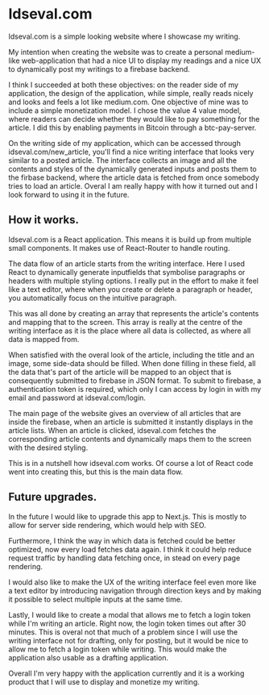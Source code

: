 # Idseval.com

Idseval.com is a simple looking website where I showcase my writing.

My intention when creating the website was to create a personal medium-like web-application that had a nice UI to display my readings and a nice UX to dynamically post my writings to a firebase backend.

I think I succeeded at both these objectives: on the reader side of my application, the design of the application, while simple, really reads nicely and looks and feels a lot like medium.com. One objective of mine was to include a simple monetization model. I chose the value 4 value model, where readers can decide whether they would like to pay something for the article. I did this by enabling payments in Bitcoin through a btc-pay-server.

On the writing side of my application, which can be accessed through idseval.com/new_article, you'll find a nice writing interface that looks very similar to a posted article. The interface collects an image and all the contents and styles of the dynamically generated inputs and posts them to the firbase backend, where the article data is fetched from once somebody tries to load an article. Overal I am really happy with how it turned out and I look forward to using it in the future.

## How it works.

Idseval.com is a React application. This means it is build up from multiple small components. It makes use of React-Router to handle routing.

The data flow of an article starts from the writing interface. Here I used React to dynamically generate inputfields that symbolise paragraphs or headers with multiple styling options. I really put in the effort to make it feel like a text editor, where when you create or delete a paragraph or header, you automatically focus on the intuitive paragraph.

This was all done by creating an array that represents the article's contents and mapping that to the screen. This array is really at the centre of the writing interface as it is the place where all data is collected, as where all data is mapped from.

When satisfied with the overal look of the article, including the title and an image, some side-data should be filled. When done filling in these field, all the data that's part of the article will be mapped to an object that is consequently submitted to firebase in JSON format. To submit to firebase, a authentication token is required, which only I can access by login in with my email and password at idseval.com/login.

The main page of the website gives an overview of all articles that are inside the firebase, when an article is submitted it instantly displays in the article lists. When an article is clicked, idseval.com fetches the corresponding article contents and dynamically maps them to the screen with the desired styling.

This is in a nutshell how idseval.com works. Of course a lot of React code went into creating this, but this is the main data flow.

## Future upgrades.

In the future I would like to upgrade this app to Next.js. This is mostly to allow for server side rendering, which would help with SEO.

Furthermore, I think the way in which data is fetched could be better optimized, now every load fetches data again. I think it could help reduce request traffic by handling data fetching once, in stead on every page rendering.

I would also like to make the UX of the writing interface feel even more like a text editor by introducing navigation through direction keys and by making it possible to select multiple inputs at the same time.

Lastly, I would like to create a modal that allows me to fetch a login token while I'm writing an article. Right now, the login token times out after 30 minutes. This is overal not that much of a problem since I will use the writing interface not for drafting, only for posting, but it would be nice to allow me to fetch a login token while writing. This would make the application also usable as a drafting application.

Overall I'm very happy with the application currently and it is a working product that I will use to display and monetize my writing.
